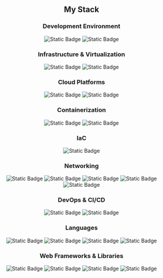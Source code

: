 <div align="center">

<!-- # whoami -->

## My Stack

### Development Environment
![Static Badge](https://img.shields.io/badge/VS_Code-lightblue?style=for-the-badge&logoColor=white)
![Static Badge](https://img.shields.io/badge/Ubuntu-gray?style=for-the-badge&logo=ubuntu&logoColor=white)

### Infrastructure & Virtualization
![Static Badge](https://img.shields.io/badge/Proxmox-gray?style=for-the-badge&logo=proxmox&logoColor=white)
![Static Badge](https://img.shields.io/badge/TrueNAS-gray?style=for-the-badge&logo=truenas&logoColor=white)
<!-- ![Static Badge](https://img.shields.io/badge/Home_Assistant-gray?style=for-the-badge&logo=homeassistant&logoColor=white) -->

### Cloud Platforms
![Static Badge](https://img.shields.io/badge/DigitalOcean-gray?style=for-the-badge&logo=digitalocean&logoColor=white)
![Static Badge](https://img.shields.io/badge/AWS-Foundational-lightblue?style=for-the-badge&logo=aws&logoColor=white)


### Containerization
![Static Badge](https://img.shields.io/badge/Docker-Competent-orange?style=for-the-badge&logo=docker&logoColor=white)
![Static Badge](https://img.shields.io/badge/Kubernetes-Foundational-lightblue?style=for-the-badge&logo=kubernetes&logoColor=white)

### IaC
![Static Badge](https://img.shields.io/badge/Terraform-Competent-orange?style=for-the-badge&logo=terraform&logoColor=white)

### Networking
![Static Badge](https://img.shields.io/badge/OpenWRT-Expert-purple?style=for-the-badge&logo=openwrt&logoColor=white)
![Static Badge](https://img.shields.io/badge/Unifi-gray?style=for-the-badge&logo=ubiquiti&logoColor=white)
![Static Badge](https://img.shields.io/badge/Caddy-gray?style=for-the-badge&logo=caddy&logoColor=white)
![Static Badge](https://img.shields.io/badge/Wireguard-gray?style=for-the-badge&logo=wireguard&logoColor=white)
![Static Badge](https://img.shields.io/badge/Cloudflare-Foundational-lightblue?style=for-the-badge&logo=cloudflare&logoColor=white)

### DevOps & CI/CD
![Static Badge](https://img.shields.io/badge/Nexus-gray?style=for-the-badge&logo=sonatype&logoColor=white)
![Static Badge](https://img.shields.io/badge/Jenkins-Competent-orange?style=for-the-badge&logo=jenkins&logoColor=white)

### Languages
![Static Badge](https://img.shields.io/badge/BASH-Competent-orange?style=for-the-badge&logo=gnubash&logoColor=white)
![Static Badge](https://img.shields.io/badge/JavaScript-Foundational-lightblue?style=for-the-badge&logo=javascript&logoColor=white)
![Static Badge](https://img.shields.io/badge/Python-Foundational-lightblue?style=for-the-badge&logo=python&logoColor=white)
![Static Badge](https://img.shields.io/badge/Powershell-Foundational-lightblue?style=for-the-badge&logoColor=white)


### Web Frameworks & Libraries
![Static Badge](https://img.shields.io/badge/NodeJS-Foundational-lightblue?style=for-the-badge&logo=nodedotjs&logoColor=white)
![Static Badge](https://img.shields.io/badge/VueJS-Foundational-lightblue?style=for-the-badge&logo=vuedotjs&logoColor=white)
![Static Badge](https://img.shields.io/badge/Vite-Foundational-lightblue?style=for-the-badge&logo=vite&logoColor=white)
![Static Badge](https://img.shields.io/badge/Pinia-Foundational-lightblue?style=for-the-badge&logoColor=white)





</div>